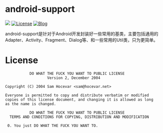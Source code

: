 # android-support

[![](https://jitpack.io/v/4evercai/android-support.svg)](https://jitpack.io/#4evercai/android-support)
[![License](https://img.shields.io/badge/license-WTFPL%202.0-blue.svg)](http://www.wtfpl.net/)
[![Blog](https://img.shields.io/badge/site-youquan.pro-9932CC.svg)](http://youquan.pro)

android-support是针对于Android开发封装好一些常用的基类，主要包括通用的Adapter、Activity、Fragment、Dialog等、和一些常用的Util类，只为更简单。

# License
               DO WHAT THE FUCK YOU WANT TO PUBLIC LICENSE
                       Version 2, December 2004
    
    Copyright (C) 2004 Sam Hocevar <sam@hocevar.net>
    
    Everyone is permitted to copy and distribute verbatim or modified
    copies of this license document, and changing it is allowed as long
    as the name is changed.
    
               DO WHAT THE FUCK YOU WANT TO PUBLIC LICENSE
      TERMS AND CONDITIONS FOR COPYING, DISTRIBUTION AND MODIFICATION
    
     0. You just DO WHAT THE FUCK YOU WANT TO.
